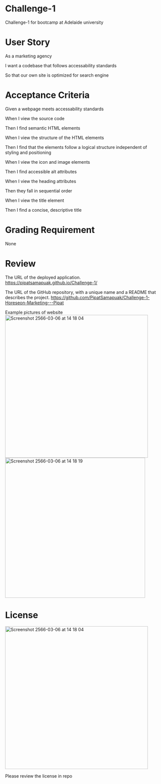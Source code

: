 # Challenge-1
Challenge-1 for bootcamp at Adelaide university

# User Story 
As a marketing agency 

I want a codebase that follows accessability standards 

So that our own site is optimized for search engine 

# Acceptance Criteria 
Given a webpage meets accessability standards

When I view the source code 

Then I find semantic HTML elements 

When I view the structure of the HTML elements 

Then I find that the elements follow a logical structure 
independent of styling and positioning 

When I view the icon and image elements 

Then I find accessible alt attributes

When I view the heading attributes

Then they fall in sequential order 

When I view the title element 

Then I find a concise, descriptive title 

# Grading Requirement 

None

# Review

The URL of the deployed application.
https://pipatsamapuak.github.io/Challenge-1/

The URL of the GitHub repository, with a unique name and a README that describes the project.
https://github.com/PipatSamapuak/Challenge-1-Horeseon-Marketing---Pipat

Example pictures of website
<img width="462" alt="Screenshot 2566-03-06 at 14 18 04" src="https://user-images.githubusercontent.com/107624639/223018497-3eb1d59e-e184-48df-a622-325995af0dec.png">
<img width="453" alt="Screenshot 2566-03-06 at 14 18 19" src="https://user-images.githubusercontent.com/107624639/223018517-8b494b83-9b49-4d86-a640-545ee39c6d78.png">

# License
<img width="462" alt="Screenshot 2566-03-06 at 14 18 04" src="https://user-images.githubusercontent.com/107624639/223018511-23e1b4e9-dfb4-4e45-9a94-2174f19e25e4.png">

Please review the license in repo
